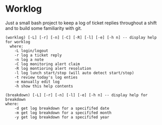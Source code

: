 # Worklog

Just a small bash project to keep a log of ticket replies throughout a shift and to build some familiarity with git.

```
(worklog) [-L] [-r] [-n] [-C] [-R] [-l] [-e] [-h n] -- display help for worklog
  where:
    -L login/logout 
    -r log a ticket reply
    -n log a note
    -C log monitoring alert claim
    -R log montioring alert resolution
    -l log lunch start/stop (will auto detect start/stop)
    -t review today's log enties
    -e manually edit log
    -h show this help contents
```
```
(breakdown) [-L] [-r] [-n] [-l] [-e] [-h n] -- display help for breakdown
where:
    -d get log breakdown for a specififed date 
    -m get log breakdown for a specififed month
    -y get log breakdown for a specififed year
```
